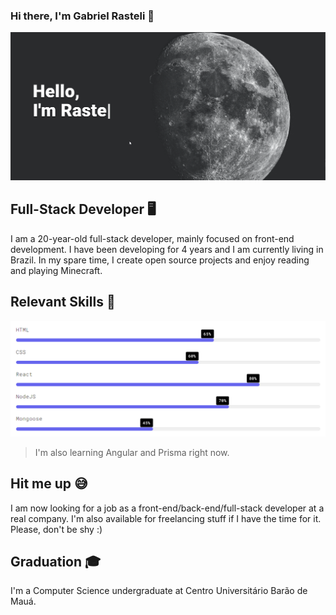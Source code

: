 ### Hi there, I'm Gabriel Rasteli 👋
![me.gif](./src/me.gif)

## Full-Stack Developer 🖥️
I am a 20-year-old full-stack developer, mainly focused on front-end development. I have been developing for 4 years and I am currently living in Brazil. In my spare time, I create open source projects and enjoy reading and playing Minecraft.

## Relevant Skills 📑
![skill sliders](./src/skills.png)
> I'm also learning Angular and Prisma right now.

## Hit me up 😅
I am now looking for a job as a front-end/back-end/full-stack developer at a real company. I'm also available for freelancing stuff if I have the time for it. Please, don't be shy :)

## Graduation 🎓
I'm a Computer Science undergraduate at Centro Universitário Barão de Mauá.

<!--
**rasteli/rasteli** is a ✨ _special_ ✨ repository because its `README.md` (this file) appears on your GitHub profile.

Here are some ideas to get you started:

- 🔭 I’m currently working on ...
- 🌱 I’m currently learning ...
- 👯 I’m looking to collaborate on ...
- 🤔 I’m looking for help with ...
- 💬 Ask me about ...
- 📫 How to reach me: ...
- 😄 Pronouns: ...
- ⚡ Fun fact: ...
-->
